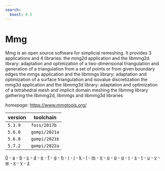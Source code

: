 ```yaml
---
search:
  boost: 0.5
---
```

# Mmg

Mmg is an open source software for simplicial remeshing. It provides 3 applications and 4 libraries:     the mmg2d application and the libmmg2d library: adaptation and optimization of a two-dimensional triangulation         and generation of a triangulation from a set of points or from given boundary edges     the mmgs application and the libmmgs library: adaptation and optimization of a surface triangulation         and isovalue discretization     the mmg3d application and the libmmg3d library: adaptation and optimization of a tetrahedral mesh         and implicit domain meshing     the libmmg library gathering the libmmg2d, libmmgs and libmmg3d libraries

*homepage*: <https://www.mmgtools.org/>

version | toolchain
--------|----------
``5.3.9`` | ``foss/2017b``
``5.6.0`` | ``gompi/2021a``
``5.6.0`` | ``gompi/2021b``
``5.7.2`` | ``gompi/2022a``

[0](../0/index.md) - [a](../a/index.md) - [b](../b/index.md) - [c](../c/index.md) - [d](../d/index.md) - [e](../e/index.md) - [f](../f/index.md) - [g](../g/index.md) - [h](../h/index.md) - [i](../i/index.md) - [j](../j/index.md) - [k](../k/index.md) - [l](../l/index.md) - [m](../m/index.md) - [n](../n/index.md) - [o](../o/index.md) - [p](../p/index.md) - [q](../q/index.md) - [r](../r/index.md) - [s](../s/index.md) - [t](../t/index.md) - [u](../u/index.md) - [v](../v/index.md) - [w](../w/index.md) - [x](../x/index.md) - [y](../y/index.md) - [z](../z/index.md)


